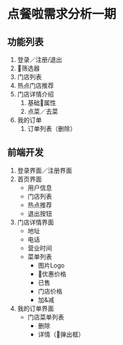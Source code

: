 # 点餐啦需求分析一期

## 功能列表

1. 登录／注册/退出
2. 筛选器
3. 门店列表
4. 热点门店推荐
5. 门店详情介绍
    1. 基础属性
    2. 点菜／去菜
6. 我的订单
    1. 订单列表（删除）

## 前端开发
1. 登录界面／注册界面
2. 首页界面
    * 用户信息
    * 门店列表
    * 热点推荐
    * 退出按钮
3. 门店详情界面
    * 地址
    * 电话
    * 营业时间
    * 菜单列表
        * 图片Logo
        * 优惠价格
        * 已售
        * 门店价格
        * 加&减
4. 我的订单界面
    * 门店菜单列表
        * 删除
        * 详情（弹出框）

